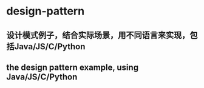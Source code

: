 # design-pattern
## 设计模式例子，结合实际场景，用不同语言来实现，包括Java/JS/C/Python

## the design pattern example, using Java/JS/C/Python